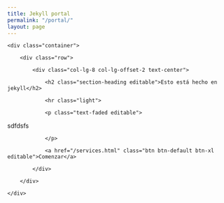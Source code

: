 ```yaml
---
title: Jekyll portal
permalink: "/portal/"
layout: page
---
```


<section class="bg-primary" id="about">

	<div class="container">

		<div class="row">

			<div class="col-lg-8 col-lg-offset-2 text-center">

				<h2 class="section-heading editable">Esto está hecho en jekyll</h2>

				<hr class="light">

				<p class="text-faded editable">sdfdsfs

				</p>

				<a href="/services.html" class="btn btn-default btn-xl editable">Comenzar</a>

			</div>

		</div>

	</div>

</section>
